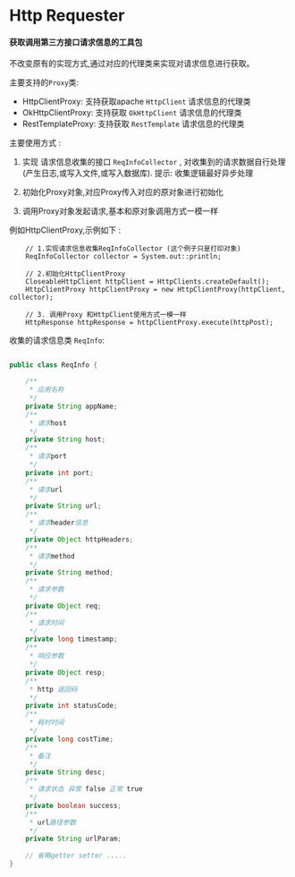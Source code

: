 Http Requester
==================

#### 获取调用第三方接口请求信息的工具包

不改变原有的实现方式,通过对应的代理类来实现对请求信息进行获取。



主要支持的`Proxy`类: 

- HttpClientProxy: 支持获取apache `HttpClient` 请求信息的代理类
- OkHttpClientProxy: 支持获取 `OkHttpClient` 请求信息的代理类
- RestTemplateProxy: 支持获取 `RestTemplate` 请求信息的代理类


主要使用方式 : 

1. 实现 请求信息收集的接口 `ReqInfoCollector` , 对收集到的请求数据自行处理(产生日志,或写入文件,或写入数据库). 提示: 收集逻辑最好异步处理 

2. 初始化Proxy对象,对应Proxy传入对应的原对象进行初始化

3. 调用Proxy对象发起请求,基本和原对象调用方式一模一样


例如HttpClientProxy,示例如下 : 


```
    // 1.实现请求信息收集ReqInfoCollector (这个例子只是打印对象) 
    ReqInfoCollector collector = System.out::println;

    // 2.初始化HttpClientProxy
    CloseableHttpClient httpClient = HttpClients.createDefault();
    HttpClientProxy httpClientProxy = new HttpClientProxy(httpClient, collector);

    // 3. 调用Proxy 和HttpClient使用方式一模一样
    HttpResponse httpResponse = httpClientProxy.execute(httpPost);

```

收集的请求信息类 `ReqInfo`:
```java

public class ReqInfo {

    /**
     * 应用名称
     */
    private String appName;
    /**
     * 请求host
     */
    private String host;
    /**
     * 请求port
     */
    private int port;
    /**
     * 请求url
     */
    private String url;
    /**
     * 请求header信息
     */
    private Object httpHeaders;
    /**
     * 请求method
     */
    private String method;
    /**
     * 请求参数
     */
    private Object req;
    /**
     * 请求时间
     */
    private long timestamp;
    /**
     * 响应参数
     */
    private Object resp;
    /**
     * http 返回码
     */
    private int statusCode;
    /**
     * 耗时时间
     */
    private long costTime;
    /**
     * 备注
     */
    private String desc;
    /**
     * 请求状态 异常 false 正常 true
     */
    private boolean success;
    /**
     * url路径参数
     */
    private String urlParam;
    
    // 省略getter setter .....
}

```


